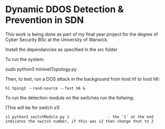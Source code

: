 # Dynamic DDOS Detection & Prevention in SDN

This work is being done as part of my final year project for the degree of Cyber Security BSc at the University of Warwick.


Install the dependancies as specified in the src folder


To run the system:


sudo python3 mininetTopology.py

Then, to test, run a DOS attack in the background from host h1 to host h6:

	h1 hping3 --rand-source --fast h6 &

To run the detection module on the switches run the follwing:

(This will be for switch s1)

	s1 python3 switchModule.py 1                 - the '1' at the end indicates the switch number, if this was s2 then change that to 2
